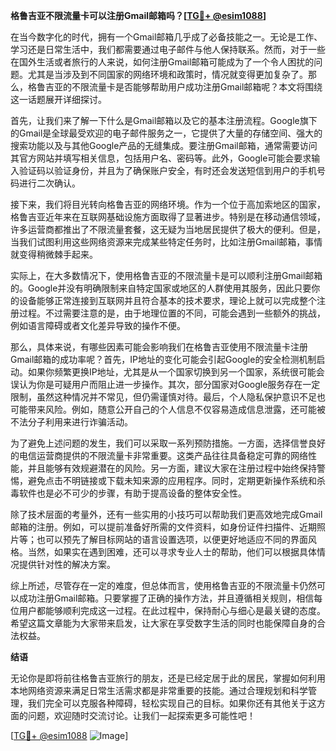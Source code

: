 **格鲁吉亚不限流量卡可以注册Gmail邮箱吗？[[TG💪+ @esim1088](https://t.me/s/esim1088)]**

在当今数字化的时代，拥有一个Gmail邮箱几乎成了必备技能之一。无论是工作、学习还是日常生活中，我们都需要通过电子邮件与他人保持联系。然而，对于一些在国外生活或者旅行的人来说，如何注册Gmail邮箱可能成为了一个令人困扰的问题。尤其是当涉及到不同国家的网络环境和政策时，情况就变得更加复杂了。那么，格鲁吉亚的不限流量卡是否能够帮助用户成功注册Gmail邮箱呢？本文将围绕这一话题展开详细探讨。

首先，让我们来了解一下什么是Gmail邮箱以及它的基本注册流程。Google旗下的Gmail是全球最受欢迎的电子邮件服务之一，它提供了大量的存储空间、强大的搜索功能以及与其他Google产品的无缝集成。要注册Gmail邮箱，通常需要访问其官方网站并填写相关信息，包括用户名、密码等。此外，Google可能会要求输入验证码以验证身份，并且为了确保账户安全，有时还会发送短信到用户的手机号码进行二次确认。

接下来，我们将目光转向格鲁吉亚的网络环境。作为一个位于高加索地区的国家，格鲁吉亚近年来在互联网基础设施方面取得了显著进步。特别是在移动通信领域，许多运营商都推出了不限流量套餐，这无疑为当地居民提供了极大的便利。但是，当我们试图利用这些网络资源来完成某些特定任务时，比如注册Gmail邮箱，事情就变得稍微棘手起来。

实际上，在大多数情况下，使用格鲁吉亚的不限流量卡是可以顺利注册Gmail邮箱的。Google并没有明确限制来自特定国家或地区的人群使用其服务，因此只要你的设备能够正常连接到互联网并且符合基本的技术要求，理论上就可以完成整个注册过程。不过需要注意的是，由于地理位置的不同，可能会遇到一些额外的挑战，例如语言障碍或者文化差异导致的操作不便。

那么，具体来说，有哪些因素可能会影响我们在格鲁吉亚使用不限流量卡注册Gmail邮箱的成功率呢？首先，IP地址的变化可能会引起Google的安全检测机制启动。如果你频繁更换IP地址，尤其是从一个国家切换到另一个国家，系统很可能会误认为你是可疑用户而阻止进一步操作。其次，部分国家对Google服务存在一定限制，虽然这种情况并不常见，但仍需谨慎对待。最后，个人隐私保护意识不足也可能带来风险。例如，随意公开自己的个人信息不仅容易造成信息泄露，还可能被不法分子利用来进行诈骗活动。

为了避免上述问题的发生，我们可以采取一系列预防措施。一方面，选择信誉良好的电信运营商提供的不限流量卡非常重要。这类产品往往具备稳定可靠的网络性能，并且能够有效规避潜在的风险。另一方面，建议大家在注册过程中始终保持警惕，避免点击不明链接或下载未知来源的应用程序。同时，定期更新操作系统和杀毒软件也是必不可少的步骤，有助于提高设备的整体安全性。

除了技术层面的考量外，还有一些实用的小技巧可以帮助我们更高效地完成Gmail邮箱的注册。例如，可以提前准备好所需的文件资料，如身份证件扫描件、近期照片等；也可以预先了解目标网站的语言设置选项，以便更好地适应不同的界面风格。当然，如果实在遇到困难，还可以寻求专业人士的帮助，他们可以根据具体情况提供针对性的解决方案。

综上所述，尽管存在一定的难度，但总体而言，使用格鲁吉亚的不限流量卡仍然可以成功注册Gmail邮箱。只要掌握了正确的操作方法，并且遵循相关规则，相信每位用户都能够顺利完成这一过程。在此过程中，保持耐心与细心是最关键的态度。希望这篇文章能为大家带来启发，让大家在享受数字生活的同时也能保障自身的合法权益。

**结语**

无论你是即将前往格鲁吉亚旅行的朋友，还是已经定居于此的居民，掌握如何利用本地网络资源来满足日常生活需求都是非常重要的技能。通过合理规划和科学管理，我们完全可以克服各种障碍，轻松实现自己的目标。如果你还有其他关于这方面的问题，欢迎随时交流讨论。让我们一起探索更多可能性吧！

[[TG💪+ @esim1088](https://t.me/s/esim1088) ![Image](https://i.postimg.cc/4NQfJmqS/Snipaste-2025-05-13-00-14-12.png)]
